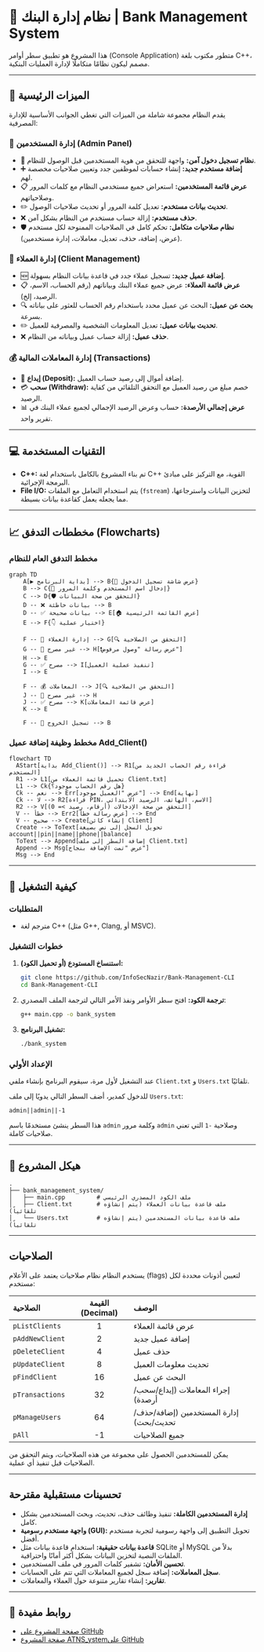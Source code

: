 # 📝 نظام إدارة البنك | Bank Management System

هذا المشروع هو تطبيق سطر أوامر (Console Application) متطور مكتوب بلغة C++، مصمم ليكون نظامًا متكاملًا لإدارة العمليات البنكية.

---

## 🌟 الميزات الرئيسية

يقدم النظام مجموعة شاملة من الميزات التي تغطي الجوانب الأساسية للإدارة المصرفية:

### 👤 إدارة المستخدمين (Admin Panel)

* 🔐 **نظام تسجيل دخول آمن:** واجهة للتحقق من هوية المستخدمين قبل الوصول للنظام.
* ➕ **إضافة مستخدم جديد:** إنشاء حسابات لموظفين جدد وتعيين صلاحيات مخصصة لهم.
* 📋 **عرض قائمة المستخدمين:** استعراض جميع مستخدمي النظام مع كلمات المرور وصلاحياتهم.
* ✏️ **تحديث بيانات مستخدم:** تعديل كلمة المرور أو تحديث صلاحيات الوصول.
* ❌ **حذف مستخدم:** إزالة حساب مستخدم من النظام بشكل آمن.
* 🛡️ **نظام صلاحيات متكامل:** تحكم كامل في الصلاحيات الممنوحة لكل مستخدم (عرض، إضافة، حذف، تعديل، معاملات، إدارة مستخدمين).

### 👥 إدارة العملاء (Client Management)

* 🆕 **إضافة عميل جديد:** تسجيل عملاء جدد في قاعدة بيانات النظام بسهولة.
* 📋 **عرض قائمة العملاء:** عرض جميع عملاء البنك وبياناتهم (رقم الحساب، الاسم، الرصيد، إلخ).
* 🔍 **بحث عن عميل:** البحث عن عميل محدد باستخدام رقم الحساب للعثور على بياناته بسرعة.
* ✏️ **تحديث بيانات عميل:** تعديل المعلومات الشخصية والمصرفية للعميل.
* ❌ **حذف عميل:** إزالة حساب عميل وبياناته من النظام.

### 💰 إدارة المعاملات المالية (Transactions)

* 💸 **إيداع (Deposit):** إضافة أموال إلى رصيد حساب العميل.
* 💳 **سحب (Withdraw):** خصم مبلغ من رصيد العميل مع التحقق التلقائي من كفاية الرصيد.
* 📊 **عرض إجمالي الأرصدة:** حساب وعرض الرصيد الإجمالي لجميع عملاء البنك في تقرير واحد.

---

## 💻 التقنيات المستخدمة

* **C++:** تم بناء المشروع بالكامل باستخدام لغة C++ القوية، مع التركيز على مبادئ البرمجة الإجرائية.
* **File I/O:** يتم استخدام التعامل مع الملفات (`fstream`) لتخزين البيانات واسترجاعها، مما يجعله يعمل كقاعدة بيانات بسيطة.

---

## 📈 مخططات التدفق (Flowcharts)

### مخطط التدفق العام للنظام

```mermaid
graph TD
    A[▶️ بداية البرنامج] --> B{🔐 عرض شاشة تسجيل الدخول}
    B --> C{📝 إدخال اسم المستخدم وكلمة المرور}
    C --> D{🛡️ التحقق من صحة البيانات}
    D -- ❌ بيانات خاطئة --> B
    D -- ✅ بيانات صحيحة --> E[🏠 عرض القائمة الرئيسية]
    E --> F{👇 اختيار عملية}

    F -- 👥 إدارة العملاء --> G[🔍 التحقق من الصلاحية]
    G -- 🚫 غير مصرح --> H[❗️عرض رسالة "وصول مرفوض"]
    H --> E
    G -- ✅ مصرح --> I[تنفيذ عملية العميل]
    I --> E

    F -- 💰 المعاملات --> J[🔍 التحقق من الصلاحية]
    J -- 🚫 غير مصرح --> H
    J -- ✅ مصرح --> K[عرض قائمة المعاملات]
    K --> E
    
    F -- 🚪 تسجيل الخروج --> B
```

### مخطط وظيفة إضافة عميل Add_Client()

```mermaid
flowchart TD
  AStart[بداية Add_Client()] --> R1[قراءة رقم الحساب الجديد من المستخدم]
  R1 --> L1[تحميل قائمة العملاء من Client.txt]
  L1 --> Ck{هل رقم الحساب موجود؟}
  Ck -- نعم --> Err[عرض "العميل موجود"] --> End[نهاية]
  Ck -- لا --> R2[قراءة PIN، الاسم، الهاتف، الرصيد الابتدائي]
  R2 --> V[التحقق من صحة الإدخالات (أرقام، رصيد >= 0)]
  V -- خطأ --> Err2[عرض رسالة خطأ] --> End
  V -- صحيح --> Create[إنشاء كائن Client]
  Create --> ToText[تحويل السجل إلى نص بصيغة account||pin||name||phone||balance]
  ToText --> Append[إضافة السطر إلى ملف Client.txt]
  Append --> Msg[عرض "تمت الإضافة بنجاح"]
  Msg --> End
```

---

## 🚀 كيفية التشغيل

### المتطلبات

* مترجم لغة C++ (مثل G++, Clang, أو MSVC).

### خطوات التشغيل

1. **استنساخ المستودع (أو تحميل الكود):**

    ```bash
    git clone https://github.com/InfoSecNazir/Bank-Management-CLI
    cd Bank-Management-CLI
    ```

2. **ترجمة الكود:** افتح سطر الأوامر ونفذ الأمر التالي لترجمة الملف المصدري:

    ```bash
    g++ main.cpp -o bank_system
    ```

3. **تشغيل البرنامج:**

    ```bash
    ./bank_system
    ```

### الإعداد الأولي

عند التشغيل لأول مرة، سيقوم البرنامج بإنشاء ملفي `Client.txt` و `Users.txt` تلقائيًا.

للدخول كمدير، أضف السطر التالي يدويًا إلى ملف `Users.txt`:

```
admin||admin||-1
```

هذا السطر ينشئ مستخدمًا باسم `admin` وكلمة مرور `admin` وصلاحية `-1` التي تعني صلاحيات كاملة.

---

## 📁 هيكل المشروع

```
.
├── bank_management_system/
│   ├── main.cpp         # ملف الكود المصدري الرئيسي
│   ├── Client.txt       # ملف قاعدة بيانات العملاء (يتم إنشاؤه تلقائياً)
│   └── Users.txt        # ملف قاعدة بيانات المستخدمين (يتم إنشاؤه تلقائياً)
```

---

## الصلاحيات

يستخدم النظام نظام صلاحيات يعتمد على الأعلام (flags) لتعيين أذونات محددة لكل مستخدم:

| الصلاحية           | القيمة (Decimal) | الوصف                                   |
| :----------------- | :--------------: | :-------------------------------------- |
| `pListClients`     | 1                | عرض قائمة العملاء                       |
| `pAddNewClient`    | 2                | إضافة عميل جديد                         |
| `pDeleteClient`    | 4                | حذف عميل                                |
| `pUpdateClient`    | 8                | تحديث معلومات العميل                    |
| `pFindClient`      | 16               | البحث عن عميل                           |
| `pTransactions`    | 32               | إجراء المعاملات (إيداع/سحب/أرصدة)      |
| `pManageUsers`     | 64               | إدارة المستخدمين (إضافة/حذف/تحديث/بحث) |
| `pAll`             | -1               | جميع الصلاحيات                          |

يمكن للمستخدمين الحصول على مجموعة من هذه الصلاحيات، ويتم التحقق من الصلاحيات قبل تنفيذ أي عملية.

---

## تحسينات مستقبلية مقترحة

* **إدارة المستخدمين الكاملة:** تنفيذ وظائف حذف، تحديث، وبحث المستخدمين بشكل كامل.
* **واجهة مستخدم رسومية (GUI):** تحويل التطبيق إلى واجهة رسومية لتجربة مستخدم أفضل.
* **قاعدة بيانات حقيقية:** استخدام قاعدة بيانات مثل SQLite أو MySQL بدلاً من الملفات النصية لتخزين البيانات بشكل أكثر أمانًا واحترافية.
* **تحسين الأمان:** تشفير كلمات المرور في ملف المستخدمين.
* **سجل المعاملات:** إضافة سجل لجميع المعاملات التي تتم على الحسابات.
* **تقارير:** إنشاء تقارير متنوعة حول العملاء والمعاملات.

---

## 📎 روابط مفيدة

- [صفحة المشروع على GitHub](https://github.com/InfoSecNazir/Bank-Management-CLI)
- [صفحة المشروع ATNS_ystemعلى GitHub](https://github.com/InfoSecNazir/ATM_Core_System)
